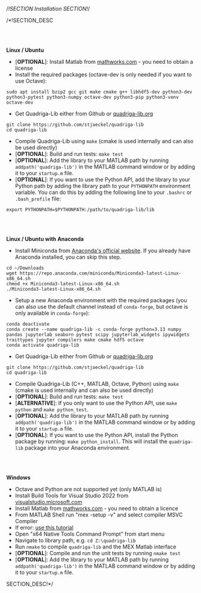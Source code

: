 /*!SECTION
Installation
SECTION!*/

/*!SECTION_DESC

<br><br>

**Linux / Ubuntu**<br>

- [**OPTIONAL**]: Install Matlab from <a target="_blank" rel="noopener noreferrer" href="https://www.mathworks.com">mathworks.com</a> - you need to obtain a license
- Install the required packages (octave-dev is only needed if you want to use Octave):
```
sudo apt install bzip2 gcc git make cmake g++ libhdf5-dev python3-dev python3-pytest python3-numpy octave-dev python3-pip python3-venv octave-dev
```
- Get Quadriga-Lib either from Github or <a target="_blank" rel="noopener noreferrer" href="http://quadriga-lib.org">quadriga-lib.org</a> 
```
git clone https://github.com/stjaeckel/quadriga-lib
cd quadriga-lib
```
- Compile Quadriga-Lib using `make` (cmake is used internally and can also be used directly)
- [**OPTIONAL**]: Build and run tests: `make test`
- [**OPTIONAL**]: Add the library to your MATLAB path by running `addpath('quadriga-lib')` in the MATLAB command window or by adding it to your `startup.m` file.
- [**OPTIONAL**]: If you want to use the Python API, add the library to your Python path by adding the library path to your `PYTHONPATH` environment variable. You can do this by adding the following line to your `.bashrc` or `.bash_profile` file:
```
export PYTHONPATH=$PYTHONPATH:/path/to/quadriga-lib/lib
```
<br><br>

**Linux / Ubuntu with Anaconda**<br>

- Install Miniconda from <a target="_blank" rel="noopener noreferrer" href="https://www.anaconda.com/products/distribution#download-section">Anaconda's official website</a>. If you already have Anaconda installed, you can skip this step.
```
cd ~/Downloads
wget https://repo.anaconda.com/miniconda/Miniconda3-latest-Linux-x86_64.sh
chmod +x Miniconda3-latest-Linux-x86_64.sh
./Miniconda3-latest-Linux-x86_64.sh
```
- Setup a new Anaconda environment with the required packages (you can also use the default channel instead of `conda-forge`, but octave is only available in `conda-forge`):
```
conda deactivate
conda create --name quadriga-lib -c conda-forge python=3.13 numpy pandas jupyterlab seaborn pytest scipy jupyterlab_widgets ipywidgets traittypes jupyter compilers make cmake hdf5 octave
conda activate quadriga-lib
```
- Get Quadriga-Lib either from Github or <a target="_blank" rel="noopener noreferrer" href="http://quadriga-lib.org">quadriga-lib.org</a>
```
git clone https://github.com/stjaeckel/quadriga-lib
cd quadriga-lib
```
- Compile Quadriga-Lib (C++, MATLAB, Octave, Python) using `make` (cmake is used internally and can also be used directly)
- [**OPTIONAL**]: Build and run tests: `make test`
- [**ALTERNATIVE**]: If you only want to use the Python API, use `make python` and `make python_test`.
- [**OPTIONAL**]: Add the library to your MATLAB path by running `addpath('quadriga-lib')` in the MATLAB command window or by adding it to your `startup.m` file.
- [**OPTIONAL**]: If you want to use the Python API, install the Python package by running: `make python_install`. This will install the `quadriga-lib` package into your Anaconda environment.

<br><br>

**Windows**<br>
- Octave and Python are not supported yet (only MATLAB is)
- Install Build Tools for Visual Studio 2022 from <a target="_blank" rel="noopener noreferrer" href="https://visualstudio.microsoft.com">visualstudio.microsoft.com</a>
- Install Matlab from <a target="_blank" rel="noopener noreferrer" href="https://www.mathworks.com">mathworks.com</a> - you need to obtain a licence
- From MATLAB Shell run "mex -setup -v" and select compiler MSVC Compiler
- If error: <a target="_blank" rel="noopener noreferrer" href="https://yingzhouli.com/posts/2020-06/mex-msvc.html">use this tutorial</a>
- Open "x64 Native Tools Command Prompt" from start menu
- Navigate to library path, e.g. `cd Z:\quadriga-lib`
- Run `nmake` to compile `quadriga-lib` and the MEX Matlab interface
- [**OPTIONAL**]: Compile and run the unit tests by running `nmake test`
- [**OPTIONAL**]: Add the library to your MATLAB path by running `addpath('quadriga-lib')` in the MATLAB command window or by adding it to your `startup.m` file.

SECTION_DESC!*/